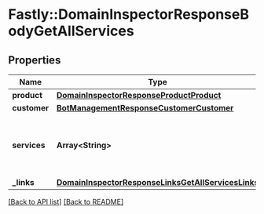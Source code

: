 # Fastly::DomainInspectorResponseBodyGetAllServices

## Properties

| Name | Type | Description | Notes |
| ---- | ---- | ----------- | ----- |
| **product** | [**DomainInspectorResponseProductProduct**](DomainInspectorResponseProductProduct.md) |  | [optional] |
| **customer** | [**BotManagementResponseCustomerCustomer**](BotManagementResponseCustomerCustomer.md) |  | [optional] |
| **services** | **Array&lt;String&gt;** | A list of services with Domain Inspector enabled. | [optional] |
| **_links** | [**DomainInspectorResponseLinksGetAllServicesLinks**](DomainInspectorResponseLinksGetAllServicesLinks.md) |  | [optional] |

[[Back to API list]](../../README.md#endpoints) [[Back to README]](../../README.md)

